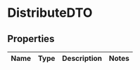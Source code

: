 
# DistributeDTO

## Properties
Name | Type | Description | Notes
------------ | ------------- | ------------- | -------------




